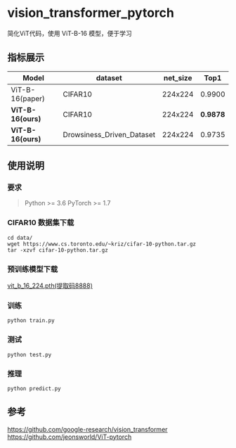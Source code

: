 # vision_transformer_pytorch
简化ViT代码，使用 ViT-B-16 模型，便于学习

## 指标展示
|Model| dataset | net_size | Top1 |
|-----|------|------|-----|
| ViT-B-16(paper) | CIFAR10 | 224x224 |	0.9900 |
| **ViT-B-16(ours)** | CIFAR10 | 224x224 |	**0.9878** |
| **ViT-B-16(ours)** | Drowsiness_Driven_Dataset | 224x224 |	0.9735 |

## 使用说明
### 要求
> Python >= 3.6 
> PyTorch >= 1.7
### CIFAR10 数据集下载  
```shell script
cd data/
wget https://www.cs.toronto.edu/~kriz/cifar-10-python.tar.gz  
tar -xzvf cifar-10-python.tar.gz 
```
### 预训练模型下载
[vit_b_16_224.pth(提取码8888)](https://pan.baidu.com/s/1WXfNyW3fahlQpM2LAERbfQ)
### 训练
```shell script
python train.py
```
### 测试

```shell script
python test.py
```

### 推理

```shell script
python predict.py
```



## 参考

https://github.com/google-research/vision_transformer  
https://github.com/jeonsworld/ViT-pytorch  